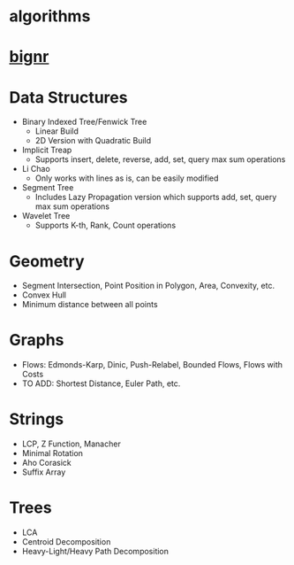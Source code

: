# algorithms

# [bignr](https://github.com/siliviu/bignr/tree/main)
# Data Structures
* Binary Indexed Tree/Fenwick Tree
  * Linear Build
  * 2D Version with Quadratic Build
* Implicit Treap
  * Supports insert, delete, reverse, add, set, query max sum operations
* Li Chao
  * Only works with lines as is, can be easily modified
* Segment Tree
  * Includes Lazy Propagation version which supports add, set, query max sum operations
* Wavelet Tree
  * Supports K-th, Rank, Count operations
# Geometry
* Segment Intersection, Point Position in Polygon, Area, Convexity, etc.
* Convex Hull
* Minimum distance between all points
# Graphs
* Flows: Edmonds-Karp, Dinic, Push-Relabel, Bounded Flows, Flows with Costs
* TO ADD: Shortest Distance, Euler Path, etc.
# Strings
* LCP, Z Function, Manacher
* Minimal Rotation
* Aho Corasick
* Suffix Array
# Trees
* LCA
* Centroid Decomposition
* Heavy-Light/Heavy Path Decomposition
